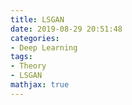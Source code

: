 ```yaml
---
title: LSGAN
date: 2019-08-29 20:51:48
categories:
- Deep Learning
tags:
- Theory
- LSGAN
mathjax: true
---
```






